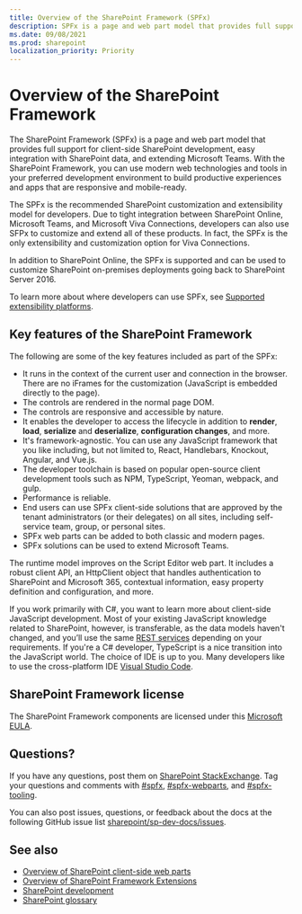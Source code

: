 ```yaml
---
title: Overview of the SharePoint Framework (SPFx)
description: SPFx is a page and web part model that provides full support for client-side SharePoint development, easy integration with SharePoint data, and extending Microsoft Teams.
ms.date: 09/08/2021
ms.prod: sharepoint
localization_priority: Priority
---
```


# Overview of the SharePoint Framework

The SharePoint Framework (SPFx) is a page and web part model that provides full support for client-side SharePoint development, easy integration with SharePoint data, and extending Microsoft Teams. With the SharePoint Framework, you can use modern web technologies and tools in your preferred development environment to build productive experiences and apps that are responsive and mobile-ready.

The SPFx is the recommended SharePoint customization and extensibility model for developers. Due to tight integration between SharePoint Online, Microsoft Teams, and Microsoft Viva Connections, developers can also use SFPx to customize and extend all of these products. In fact, the SPFx is the only extensibility and customization option for Viva Connections.

In addition to SharePoint Online, the SPFx is supported and can be used to customize SharePoint on-premises deployments going back to SharePoint Server 2016.

To learn more about where developers can use SPFx, see [Supported extensibility platforms](supported-extensibility-platforms-overview.md).

## Key features of the SharePoint Framework

The following are some of the key features included as part of the SPFx:

- It runs in the context of the current user and connection in the browser. There are no iFrames for the customization (JavaScript is embedded directly to the page).
- The controls are rendered in the normal page DOM.
- The controls are responsive and accessible by nature.
- It enables the developer to access the lifecycle in addition to **render**, **load**, **serialize** and **deserialize**, **configuration changes**, and more.
- It's framework-agnostic. You can use any JavaScript framework that you like including, but not limited to, React, Handlebars, Knockout, Angular, and Vue.js.
- The developer toolchain is based on popular open-source client development tools such as NPM, TypeScript, Yeoman, webpack, and gulp.
- Performance is reliable.
- End users can use SPFx client-side solutions that are approved by the tenant administrators (or their delegates) on all sites, including self-service team, group, or personal sites.
- SPFx web parts can be added to both classic and modern pages.
- SPFx solutions can be used to extend Microsoft Teams.

The runtime model improves on the Script Editor web part. It includes a robust client API, an HttpClient object that handles authentication to SharePoint and Microsoft 365, contextual information, easy property definition and configuration, and more.

If you work primarily with C#, you want to learn more about client-side JavaScript development. Most of your existing JavaScript knowledge related to SharePoint, however, is transferable, as the data models haven't changed, and you’ll use the same [REST services](../sp-add-ins/get-to-know-the-sharepoint-rest-service.md) depending on your requirements. If you're a C# developer, TypeScript is a nice transition into the JavaScript world. The choice of IDE is up to you. Many developers like to use the cross-platform IDE [Visual Studio Code](https://code.visualstudio.com).

## SharePoint Framework license

The SharePoint Framework components are licensed under this [Microsoft EULA](https://unpkg.com/@microsoft/sp-core-library@1.8.2/EULA/Microsoft%20Sharepoint%20Framework%20-%20Standalone%20(free)%20Use%20Terms.docx).

## Questions?

If you have any questions, post them on [SharePoint StackExchange](https://sharepoint.stackexchange.com/). Tag your questions and comments with [#spfx](https://sharepoint.stackexchange.com/tags/spfx/), [#spfx-webparts](https://sharepoint.stackexchange.com/tags/spfx-webparts/), and [#spfx-tooling](https://sharepoint.stackexchange.com/tags/spfx-tooling/).

You can also post issues, questions, or feedback about the docs at the following GitHub issue list [sharepoint/sp-dev-docs/issues](https://github.com/SharePoint/sp-dev-docs/issues).

## See also

- [Overview of SharePoint client-side web parts](./web-parts/overview-client-side-web-parts.md)
- [Overview of SharePoint Framework Extensions](./extensions/overview-extensions.md)
- [SharePoint development](/sharepoint/dev)
- [SharePoint glossary](../general-development/sharepoint-glossary.md)
